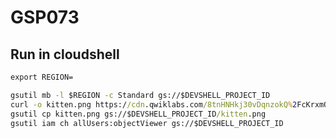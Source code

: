 # GSP073 

## Run in cloudshell
```cmd
export REGION=
```
```cmd
gsutil mb -l $REGION -c Standard gs://$DEVSHELL_PROJECT_ID
curl -o kitten.png https://cdn.qwiklabs.com/8tnHNHkj30vDqnzokQ%2FcKrxmOLoxgfaswd9nuZkEjd8%3D
gsutil cp kitten.png gs://$DEVSHELL_PROJECT_ID/kitten.png
gsutil iam ch allUsers:objectViewer gs://$DEVSHELL_PROJECT_ID
```